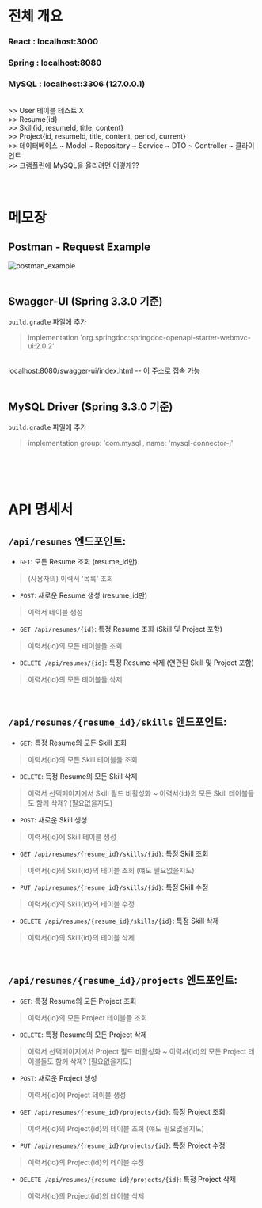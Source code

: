 # 전체 개요  
### React : localhost:3000  
### Spring : localhost:8080  
### MySQL : localhost:3306 (127.0.0.1)
<br/>
>> User 테이블 테스트 X
<br/>
>> Resume{id}
<br/>
>> Skill{id, resumeId, title, content}
<br/>
>> Project{id, resumeId, title, content, period, current}
<br/>
>> 데이터베이스 ~ Model ~ Repository ~ Service ~ DTO ~ Controller ~ 클라이언트
<br/>
>> 크램폴린에 MySQL을 올리려면 어떻게??
<br/>
<br/>
<br/>

# 메모장
## Postman - Request Example
![postman_example](https://github.com/code-4-devdoc/devdoc-practice-React-SpringBoot-MySQL/assets/130027416/9a6c12f2-0d78-47fc-b416-b4442ff45711)
<br/>
<br/>

## Swagger-UI (Spring 3.3.0 기준)  
`build.gradle` 파일에 추가
> implementation 'org.springdoc:springdoc-openapi-starter-webmvc-ui:2.0.2'
<br/>
localhost:8080/swagger-ui/index.html  --  이 주소로 접속 가능
<br/>
<br/>

## MySQL Driver (Spring 3.3.0 기준)  
`build.gradle` 파일에 추가
> implementation group: 'com.mysql', name: 'mysql-connector-j'
<br/>
<br/>
<br/>

# API 명세서
## `/api/resumes` 엔드포인트:

- `GET`: 모든 Resume 조회 (resume_id만)
> (사용자의) 이력서 '목록' 조회

- `POST`: 새로운 Resume 생성 (resume_id만)
> 이력서 테이블 생성

- `GET /api/resumes/{id}`: 특정 Resume 조회 (Skill 및 Project 포함)
> 이력서{id}의 모든 테이블들 조회

- `DELETE /api/resumes/{id}`: 특정 Resume 삭제 (연관된 Skill 및 Project 포함)
> 이력서{id}의 모든 테이블들 삭제
<br/>

## `/api/resumes/{resume_id}/skills` 엔드포인트:

- `GET`: 특정 Resume의 모든 Skill 조회
> 이력서{id}의 모든 Skill 테이블들 조회

- `DELETE`: 득정 Resume의 모든 Skill 삭제
> 이력서 선택페이지에서 Skill 필드 비활성화 ~ 이력서{id}의 모든 Skill 테이블들도 함께 삭제? (필요없을지도)

- `POST`: 새로운 Skill 생성
> 이력서{id}에 Skill 테이블 생성

- `GET /api/resumes/{resume_id}/skills/{id}`: 특정 Skill 조회
> 이력서{id}의 Skill{id}의 테이블 조회 (얘도 필요없을지도)

- `PUT /api/resumes/{resume_id}/skills/{id}`: 특정 Skill 수정
> 이력서{id}의 Skill{id}의 테이블 수정

- `DELETE /api/resumes/{resume_id}/skills/{id}`: 특정 Skill 삭제
> 이력서{id}의 Skill{id}의 테이블 삭제
<br/>

## `/api/resumes/{resume_id}/projects` 엔드포인트:

- `GET`: 특정 Resume의 모든 Project 조회
> 이력서{id}의 모든 Project 테이블들 조회

- `DELETE`: 특정 Resume의 모든 Project 삭제
> 이력서 선택페이지에서 Project 필드 비활성화 ~ 이력서{id}의 모든 Project 테이블들도 함께 삭제? (필요없을지도)

- `POST`: 새로운 Project 생성
> 이력서{id}에 Project 테이블 생성

- `GET /api/resumes/{resume_id}/projects/{id}`: 득정 Project 조회
> 이력서{id}의 Project{id}의 테이블 조회 (얘도 필요없을지도)

- `PUT /api/resumes/{resume_id}/projects/{id}`: 특정 Project 수정
> 이력서{id}의 Project{id}의 테이블 수정

- `DELETE /api/resumes/{resume_id}/projects/{id}`: 특정 Project 삭제
> 이력서{id}의 Project{id}의 테이블 삭제
